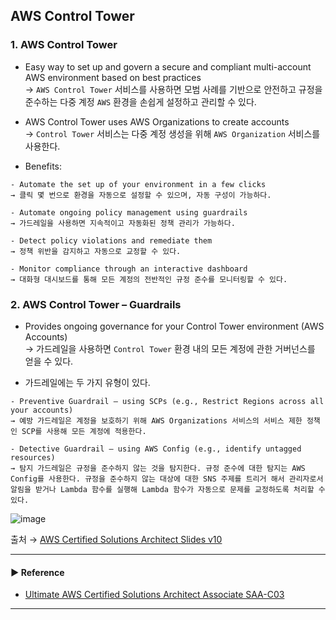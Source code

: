 ## AWS Control Tower
### 1. AWS Control Tower
- Easy way to set up and govern a secure and compliant multi-account AWS environment based on best practices  
→ `AWS Control Tower` 서비스를 사용하면 모범 사례를 기반으로 안전하고 규정을 준수하는 다중 계정 `AWS` 환경을 손쉽게 설정하고 관리할 수 있다.

- AWS Control Tower uses AWS Organizations to create accounts  
→ `Control Tower` 서비스는 다중 계정 생성을 위해 `AWS Organization` 서비스를 사용한다.

- Benefits:
~~~
- Automate the set up of your environment in a few clicks
→ 클릭 몇 번으로 환경을 자동으로 설정할 수 있으며, 자동 구성이 가능하다.

- Automate ongoing policy management using guardrails
→ 가드레일을 사용하면 지속적이고 자동화된 정책 관리가 가능하다.

- Detect policy violations and remediate them
→ 정책 위반을 감지하고 자동으로 교정할 수 있다.

- Monitor compliance through an interactive dashboard
→ 대화형 대시보드를 통해 모든 계정의 전반적인 규정 준수를 모니터링할 수 있다.
~~~

### 2. AWS Control Tower – Guardrails
- Provides ongoing governance for your Control Tower environment (AWS Accounts)  
→ 가드레일을 사용하면 `Control Tower` 환경 내의 모든 계정에 관한 거버넌스를 얻을 수 있다.

- 가드레일에는 두 가지 유형이 있다.
~~~
- Preventive Guardrail – using SCPs (e.g., Restrict Regions across all your accounts)
→ 예방 가드레일은 계정을 보호하기 위해 AWS Organizations 서비스의 서비스 제한 정책인 SCP를 사용해 모든 계정에 적용한다.

- Detective Guardrail – using AWS Config (e.g., identify untagged resources)
→ 탐지 가드레일은 규정을 준수하지 않는 것을 탐지한다. 규정 준수에 대한 탐지는 AWS Config를 사용한다. 규정을 준수하지 않는 대상에 대한 SNS 주제를 트리거 해서 관리자로서 알림을 받거나 Lambda 함수를 실행해 Lambda 함수가 자동으로 문제를 교정하도록 처리할 수 있다.
~~~

![image](https://user-images.githubusercontent.com/97398071/236679818-ebdfc49e-6bb7-4a92-90f5-b8a366716e74.png)

출처 → [AWS Certified Solutions Architect Slides v10](https://courses.datacumulus.com/downloads/certified-solutions-architect-pn9/)

---
#### ▶ Reference
- [Ultimate AWS Certified Solutions Architect Associate SAA-C03](https://www.udemy.com/course/aws-certified-solutions-architect-associate-saa-c03/)
---
